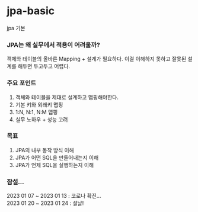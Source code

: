 # jpa-basic
jpa 기본

### JPA는 왜 실무에서 적용이 어려울까?
객체와 테이블의 올바른 Mapping + 설계가 필요하다.
이걸 이해하지 못하고 잘못된 설계를 해두면 두고두고 어렵다.

### 주요 포인트
1. 객체와 테이블을 제대로 설계하고 맵핑해야한다.
2. 기본 키와 외래키 맵핑
3. 1:N, N:1, N:M 맵핑
4. 실무 노하우 + 성능 고려

### 목표
1. JPA의 내부 동작 방식 이해
2. JPA가 어떤 SQL을 만들어내는지 이해
3. JPA가 언제 SQL을 실행하는지 이해


### 잡설...
2023 01 07 ~ 2023 01 13 : 코로나 확진...  
2023 01 20 ~ 2023 01 24 : 설날!
